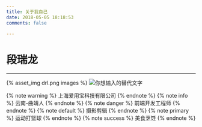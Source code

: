 ```yaml
---
title: 关于我自己
date: 2018-05-05 18:18:53
comments: false

---
```


# 段瑞龙
***
{% asset_img drl.png images %}
![你想输入的替代文字](/blog/images/drl.png)

{% note warning %} 上海爱用宝科技有限公司  {% endnote %}
{% note info %} 云南-曲靖人  {% endnote %}
{% note danger %} 前端开发工程师  {% endnote %}
{% note default %} 摄影剪辑  {% endnote %}
{% note primary %} 运动打篮球  {% endnote %}
{% note success %} 美食烹饪  {% endnote %}
